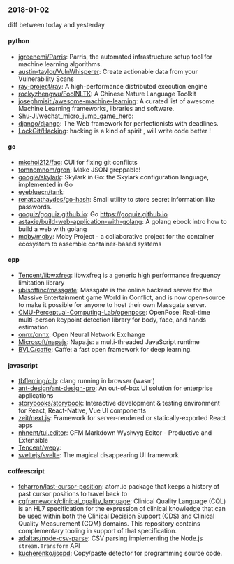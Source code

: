 ### 2018-01-02
diff between today and yesterday

#### python
* [jgreenemi/Parris](https://github.com/jgreenemi/Parris): Parris, the automated infrastructure setup tool for machine learning algorithms.
* [austin-taylor/VulnWhisperer](https://github.com/austin-taylor/VulnWhisperer): Create actionable data from your Vulnerability Scans
* [ray-project/ray](https://github.com/ray-project/ray): A high-performance distributed execution engine
* [rockyzhengwu/FoolNLTK](https://github.com/rockyzhengwu/FoolNLTK): A Chinese Nature Language Toolkit
* [josephmisiti/awesome-machine-learning](https://github.com/josephmisiti/awesome-machine-learning): A curated list of awesome Machine Learning frameworks, libraries and software.
* [Shu-Ji/wechat_micro_jump_game_hero](https://github.com/Shu-Ji/wechat_micro_jump_game_hero): 
* [django/django](https://github.com/django/django): The Web framework for perfectionists with deadlines.
* [LockGit/Hacking](https://github.com/LockGit/Hacking): hacking is a kind of spirit , will write code better !

#### go
* [mkchoi212/fac](https://github.com/mkchoi212/fac): CUI for fixing git conflicts
* [tomnomnom/gron](https://github.com/tomnomnom/gron): Make JSON greppable!
* [google/skylark](https://github.com/google/skylark): Skylark in Go: the Skylark configuration language, implemented in Go
* [eyebluecn/tank](https://github.com/eyebluecn/tank): 
* [renatoathaydes/go-hash](https://github.com/renatoathaydes/go-hash): Small utility to store secret information like passwords.
* [goquiz/goquiz.github.io](https://github.com/goquiz/goquiz.github.io): Go https://goquiz.github.io
* [astaxie/build-web-application-with-golang](https://github.com/astaxie/build-web-application-with-golang): A golang ebook intro how to build a web with golang
* [moby/moby](https://github.com/moby/moby): Moby Project - a collaborative project for the container ecosystem to assemble container-based systems

#### cpp
* [Tencent/libwxfreq](https://github.com/Tencent/libwxfreq): libwxfreq is a generic high performance frequency limitation library
* [ubisoftinc/massgate](https://github.com/ubisoftinc/massgate): Massgate is the online backend server for the Massive Entertainment game World in Conflict, and is now open-source to make it possible for anyone to host their own Massgate server.
* [CMU-Perceptual-Computing-Lab/openpose](https://github.com/CMU-Perceptual-Computing-Lab/openpose): OpenPose: Real-time multi-person keypoint detection library for body, face, and hands estimation
* [onnx/onnx](https://github.com/onnx/onnx): Open Neural Network Exchange
* [Microsoft/napajs](https://github.com/Microsoft/napajs): Napa.js: a multi-threaded JavaScript runtime
* [BVLC/caffe](https://github.com/BVLC/caffe): Caffe: a fast open framework for deep learning.

#### javascript
* [tbfleming/cib](https://github.com/tbfleming/cib): clang running in browser (wasm)
* [ant-design/ant-design-pro](https://github.com/ant-design/ant-design-pro):  An out-of-box UI solution for enterprise applications
* [storybooks/storybook](https://github.com/storybooks/storybook): Interactive development & testing environment for React, React-Native, Vue UI components
* [zeit/next.js](https://github.com/zeit/next.js): Framework for server-rendered or statically-exported React apps
* [nhnent/tui.editor](https://github.com/nhnent/tui.editor): GFM Markdown Wysiwyg Editor - Productive and Extensible
* [Tencent/wepy](https://github.com/Tencent/wepy): 
* [sveltejs/svelte](https://github.com/sveltejs/svelte): The magical disappearing UI framework

#### coffeescript
* [fcharron/last-cursor-position](https://github.com/fcharron/last-cursor-position): atom.io package that keeps a history of past cursor positions to travel back to
* [cqframework/clinical_quality_language](https://github.com/cqframework/clinical_quality_language): Clinical Quality Language (CQL) is an HL7 specification for the expression of clinical knowledge that can be used within both the Clinical Decision Support (CDS) and Clinical Quality Measurement (CQM) domains. This repository contains complementary tooling in support of that specification.
* [adaltas/node-csv-parse](https://github.com/adaltas/node-csv-parse): CSV parsing implementing the Node.js `stream.Transform` API
* [kucherenko/jscpd](https://github.com/kucherenko/jscpd): Copy/paste detector for programming source code.
